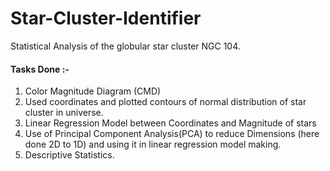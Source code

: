 # Star-Cluster-Identifier

Statistical Analysis of the globular star cluster NGC 104.

#### Tasks Done :-
1. Color Magnitude Diagram (CMD)
2. Used coordinates and plotted contours of normal distribution of star cluster in universe.
3. Linear Regression Model between Coordinates and Magnitude of stars
4. Use of Principal Component Analysis(PCA) to reduce Dimensions (here done 2D to 1D) and using it in linear regression model making.
5. Descriptive Statistics.
